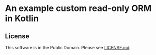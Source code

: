 # An example custom read-only ORM in Kotlin

## License

This software is in the Public Domain.  Please see [LICENSE.md](LICENSE.md).
